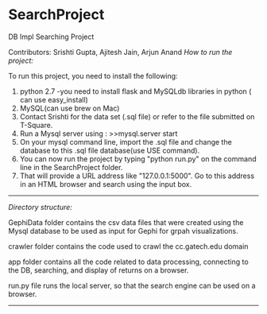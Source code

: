 **SearchProject**
=============

DB Impl Searching Project

Contributors: Srishti Gupta, Ajitesh Jain, Arjun Anand
*How to run the project:*

To run this project, you need to install the following:

1. python 2.7 
  -you need to install flask and MySQLdb libraries in python ( can use easy_install)
2. MySQL(can use brew on Mac)
3. Contact Srishti for the data set (.sql file) or refer to the file submitted on T-Square.
4. Run a Mysql server using : >>mysql.server start
5. On your mysql command line, import the .sql file and change the database to this .sql file database(use USE command).
6. You can now run the project by typing "python run.py" on the command line in the SearchProject folder.
7. That will provide a URL address like "127.0.0.1:5000". Go to this address in an HTML browser and search using the input box.

--------------------------------------------------------------------------------------------------------------------------

*Directory structure:*

GephiData folder contains the csv data files that were created using the Mysql database to be used as input for Gephi for grpah visualizations.

crawler folder contains the code used to crawl the cc.gatech.edu domain

app folder contains all the code related to data processing, connecting to the DB, searching, and display of returns on a browser.

run.py file runs the local server, so that the search engine can be used on a browser.

--------------------------------------------------------------------------------------------------------------------------




